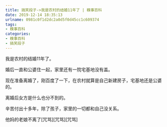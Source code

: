 ```yaml
---
title: 搞笑段子->我是农村的结婚11年了 | 糗事百科
date: 2019-12-14 18:35:13
urlname: 0981c0f1d2dc2a0d5f0d45cc1c609374
tags: 
- 糗事百科
categories:
- 糗事百科
- 搞笑段子
---
```

我是农村的结婚11年了。

婚后一直和公婆住一起，家里还有一院宅基地没有盖。

现在准备离婚了，刚百度了一下，在农村就算是自己新建房子，宅基地还是公婆的。

离婚后女方是什么也分不到的。

辛苦付出十多年，除了孩子，家里的一切都和自己没关系。

他妈的老娘不离了[咒骂][咒骂][咒骂]


